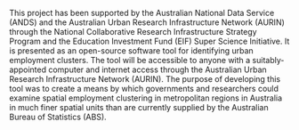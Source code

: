 This project has been supported by the Australian National
Data Service (ANDS) and the Australian Urban Research
Infrastructure Network (AURIN) through the National
Collaborative Research Infrastructure Strategy Program and
the Education Investment Fund (EIF) Super Science
Initiative. It is presented as an open-source software
tool for identifying urban employment clusters. The tool will be accessible to
anyone with a suitably-appointed computer and internet
access through the Australian Urban Research Infrastructure
Network (AURIN).  The purpose of developing this tool was to
create a means by which governments and researchers could
examine spatial employment clustering in metropolitan
regions in Australia in much finer spatial units than are
currently supplied by the Australian Bureau of Statistics (ABS).